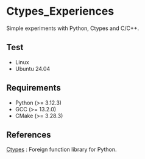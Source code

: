 # Ctypes_Experiences

Simple experiments with Python, Ctypes and C/C++.

## Test

- Linux
- Ubuntu 24.04

## Requirements

- Python (>= 3.12.3)
- GCC     (>= 13.2.0)
- CMake   (>= 3.28.3)

## References

[Ctypes](https://docs.python.org/3/library/ctypes.html) : Foreign function library for Python.</br>
